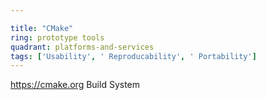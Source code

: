 ```yaml
---

title: "CMake"
ring: prototype tools
quadrant: platforms-and-services
tags: ['Usability', ' Reproducability', ' Portability']
---
```

https://cmake.org
Build System
